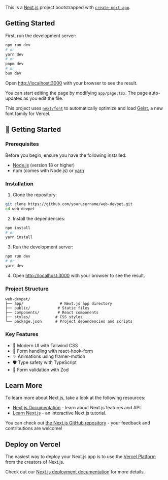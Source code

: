 This is a [Next.js](https://nextjs.org) project bootstrapped with [`create-next-app`](https://nextjs.org/docs/app/api-reference/cli/create-next-app).

## Getting Started

First, run the development server:

```bash
npm run dev
# or
yarn dev
# or
pnpm dev
# or
bun dev
```

Open [http://localhost:3000](http://localhost:3000) with your browser to see the result.

You can start editing the page by modifying `app/page.tsx`. The page auto-updates as you edit the file.

This project uses [`next/font`](https://nextjs.org/docs/app/building-your-application/optimizing/fonts) to automatically optimize and load [Geist](https://vercel.com/font), a new font family for Vercel.

## 🚀 Getting Started

### Prerequisites

Before you begin, ensure you have the following installed:
- [Node.js](https://nodejs.org/) (version 18 or higher)
- npm (comes with Node.js) or [yarn](https://yarnpkg.com/)

### Installation

1. Clone the repository:
```bash
git clone https://github.com/yourusername/web-devpet.git
cd web-devpet
```

2. Install the dependencies:
```bash
npm install
# or
yarn install
```

3. Run the development server:
```bash
npm run dev
# or
yarn dev
```

4. Open [http://localhost:3000](http://localhost:3000) with your browser to see the result.

### Project Structure

```
web-devpet/
├── app/                # Next.js app directory
├── public/            # Static files
├── components/        # React components
├── styles/           # CSS styles
└── package.json      # Project dependencies and scripts
```

### Key Features

- 🎨 Modern UI with Tailwind CSS
- 🔄 Form handling with react-hook-form
- ✨ Animations using framer-motion
- 🛡️ Type safety with TypeScript
- 📝 Form validation with Zod

## Learn More

To learn more about Next.js, take a look at the following resources:

- [Next.js Documentation](https://nextjs.org/docs) - learn about Next.js features and API.
- [Learn Next.js](https://nextjs.org/learn) - an interactive Next.js tutorial.

You can check out [the Next.js GitHub repository](https://github.com/vercel/next.js) - your feedback and contributions are welcome!

## Deploy on Vercel

The easiest way to deploy your Next.js app is to use the [Vercel Platform](https://vercel.com/new?utm_medium=default-template&filter=next.js&utm_source=create-next-app&utm_campaign=create-next-app-readme) from the creators of Next.js.

Check out our [Next.js deployment documentation](https://nextjs.org/docs/app/building-your-application/deploying) for more details.
